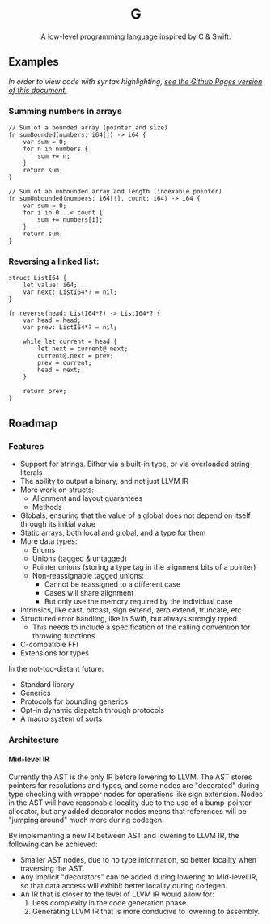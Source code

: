 <div align="center">

# G

A low-level programming language inspired by C & Swift.

</div>

## Examples
*In order to view code with syntax highlighting, [see the Github Pages version of this document.](https://danielbendix.github.io/glang)*

### Summing numbers in arrays
```
// Sum of a bounded array (pointer and size)
fn sumBounded(numbers: i64[]) -> i64 {
    var sum = 0;
    for n in numbers {
        sum += n;
    }
    return sum;
}

// Sum of an unbounded array and length (indexable pointer)
fn sumUnbounded(numbers: i64[!], count: i64) -> i64 {
    var sum = 0;
    for i in 0 ..< count {
        sum += numbers[i];
    }
    return sum;
}
```

### Reversing a linked list:
```
struct ListI64 {
    let value: i64;
    var next: ListI64*? = nil;
}

fn reverse(head: ListI64*?) -> ListI64*? {
    var head = head;
    var prev: ListI64*? = nil;

    while let current = head {
        let next = current@.next;
        current@.next = prev;
        prev = current;
        head = next;
    }

    return prev;
}
```


## Roadmap

### Features

- Support for strings. Either via a built-in type, or via overloaded string literals
- The ability to output a binary, and not just LLVM IR
- More work on structs:
    - Alignment and layout guarantees
    - Methods
- Globals, ensuring that the value of a global does not depend on itself through its initial value
- Static arrays, both local and global, and a type for them
- More data types:
    - Enums
    - Unions (tagged & untagged)    
    - Pointer unions (storing a type tag in the alignment bits of a pointer)
    - Non-reassignable tagged unions:
        - Cannot be reassigned to a different case
        - Cases will share alignment
        - But only use the memory required by the individual case
- Intrinsics, like cast, bitcast, sign extend, zero extend, truncate, etc
- Structured error handling, like in Swift, but always strongly typed
    - This needs to include a specification of the calling convention for throwing functions
- C-compatible FFI
- Extensions for types

In the not-too-distant future:
- Standard library
- Generics
- Protocols for bounding generics
- Opt-in dynamic dispatch through protocols
- A macro system of sorts

### Architecture

#### Mid-level IR

Currently the AST is the only IR before lowering to LLVM. The AST stores pointers for resolutions and types, and some nodes are "decorated" during type checking with wrapper nodes for operations like sign extension. Nodes in the AST will have reasonable locality due to the use of a bump-pointer allocator, but any added decorator nodes means that references will be "jumping around" much more during codegen.

By implementing a new IR between AST and lowering to LLVM IR, the following can be achieved:
- Smaller AST nodes, due to no type information, so better locality when traversing the AST.
- Any implicit "decorators" can be added during lowering to Mid-level IR, so that data access will exhibit better locality during codegen.
- An IR that is closer to the level of LLVM IR would allow for:
    1. Less complexity in the code generation phase.
    2. Generating LLVM IR that is more conducive to lowering to assembly.
